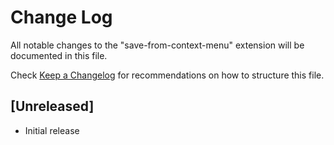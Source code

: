 # Change Log

All notable changes to the "save-from-context-menu" extension will be documented in this file.

Check [Keep a Changelog](http://keepachangelog.com/) for recommendations on how to structure this file.

## [Unreleased]

- Initial release

